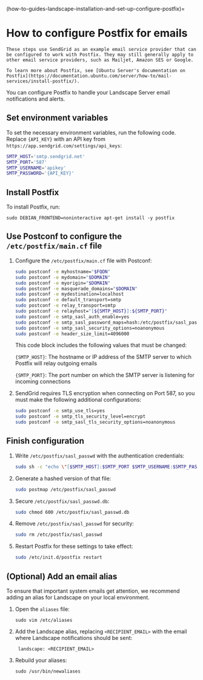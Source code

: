 (how-to-guides-landscape-installation-and-set-up-configure-postfix)=
# How to configure Postfix for emails

```{note}
These steps use SendGrid as an example email service provider that can be configured to work with Postfix. They may still generally apply to other email service providers, such as Mailjet, Amazon SES or Google.
```

```{note}
To learn more about Postfix, see [Ubuntu Server's documentation on Postfix](https://documentation.ubuntu.com/server/how-to/mail-services/install-postfix/).
```

You can configure Postfix to handle your Landscape Server email notifications and alerts.

## Set environment variables

To set the necessary environment variables, run the following code. Replace `{API_KEY}` with an API key from `https://app.sendgrid.com/settings/api_keys`:

```bash
SMTP_HOST='smtp.sendgrid.net'
SMTP_PORT='587'
SMTP_USERNAME='apikey'
SMTP_PASSWORD='{API_KEY}'
```

## Install Postfix

To install Postfix, run:

    sudo DEBIAN_FRONTEND=noninteractive apt-get install -y postfix

## Use Postconf to configure the `/etc/postfix/main.cf` file

1. Configure the `/etc/postfix/main.cf` file with Postconf:
    
    ```bash
    sudo postconf -e myhostname="$FQDN"
    sudo postconf -e mydomain="$DOMAIN"
    sudo postconf -e myorigin="$DOMAIN"
    sudo postconf -e masquerade_domains="$DOMAIN"
    sudo postconf -e mydestination=localhost
    sudo postconf -e default_transport=smtp
    sudo postconf -e relay_transport=smtp
    sudo postconf -e relayhost="[${SMTP_HOST}]:${SMTP_PORT}"
    sudo postconf -e smtp_sasl_auth_enable=yes
    sudo postconf -e smtp_sasl_password_maps=hash:/etc/postfix/sasl_passwd
    sudo postconf -e smtp_sasl_security_options=noanonymous
    sudo postconf -e header_size_limit=4096000
    ```
    
    This code block includes the following values that must be changed:
    
    `{SMTP_HOST}`: The hostname or IP address of the SMTP server to which Postfix will relay outgoing emails
    
    `{SMTP_PORT}`: The port number on which the SMTP server is listening for incoming connections
    
2. SendGrid requires TLS encryption when connecting on Port 587, so you must make the following additional configurations:
    
    ```bash
    sudo postconf -e smtp_use_tls=yes
    sudo postconf -e smtp_tls_security_level=encrypt
    sudo postconf -e smtp_sasl_tls_security_options=noanonymous
    ```
    
## Finish configuration

1. Write `/etc/postfix/sasl_passwd` with the authentication credentials:
    
    ```bash
    sudo sh -c "echo \"[$SMTP_HOST]:$SMTP_PORT $SMTP_USERNAME:$SMTP_PASSWORD\" > /etc/postfix/sasl_passwd"
    ```
    
2. Generate a hashed version of that file:
    
    ```bash
    sudo postmap /etc/postfix/sasl_passwd
    ```
    
3. Secure `/etc/postfix/sasl_passwd.db`:
    
    ```bash
    sudo chmod 600 /etc/postfix/sasl_passwd.db
    ```
    
4. Remove `/etc/postfix/sasl_passwd` for security:
    
    ```bash
    sudo rm /etc/postfix/sasl_passwd
    ```
    
5. Restart Postfix for these settings to take effect:
    
    ```bash
    sudo /etc/init.d/postfix restart
    ```

## (Optional) Add an email alias

To ensure that important system emails get attention, we recommend adding an alias for Landscape on your local environment.

1. Open the `aliases` file:
    ```
    sudo vim /etc/aliases
    ```
1. Add the Landscape alias, replacing `<RECIPIENT_EMAIL>` with the email where Landscape notifications should be sent:
    ```
     landscape: <RECIPIENT_EMAIL>
    ```

1. Rebuild your aliases:
    ```
    sudo /usr/bin/newaliases
    ```

